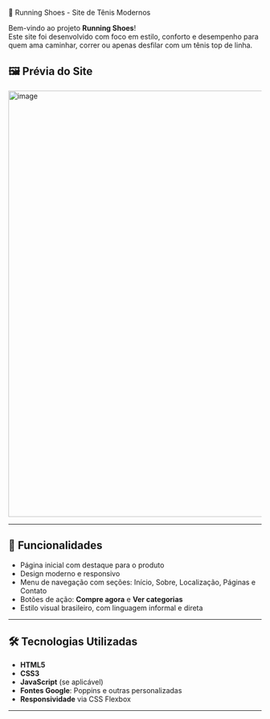 
 👟 Running Shoes - Site de Tênis Modernos

Bem-vindo ao projeto **Running Shoes**!  
Este site foi desenvolvido com foco em estilo, conforto e desempenho para quem ama caminhar, correr ou apenas desfilar com um tênis top de linha.

## 🖼️ Prévia do Site

<img width="1894" height="846" alt="image" src="https://github.com/user-attachments/assets/484382c8-a9af-458a-a1b5-18a3fded2c62" />


---

## 🚀 Funcionalidades

- Página inicial com destaque para o produto
- Design moderno e responsivo
- Menu de navegação com seções: Início, Sobre, Localização, Páginas e Contato
- Botões de ação: **Compre agora** e **Ver categorias**
- Estilo visual brasileiro, com linguagem informal e direta

---

## 🛠️ Tecnologias Utilizadas

- **HTML5**
- **CSS3**
- **JavaScript** (se aplicável)
- **Fontes Google**: Poppins e outras personalizadas
- **Responsividade** via CSS Flexbox

---


